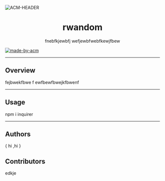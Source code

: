      

![ACM-HEADER](https://user-images.githubusercontent.com/14032427/92643737-e6252e00-f2ff-11ea-8a51-1f1b69caba9f.png)

<h1 align="center"> 
rwandom 
</h1>

<p align="center"> 
fnebfkjewbfj wefjewbfwebfkewjfbew
</p>

<p>
  <a href="https://acmvit.in/" target="_blank">
    <img alt="made-by-acm" src="https://img.shields.io/badge/MADE%20BY-ACM%20VIT-blue?style=for-the-badge" />
  </a>
</p>

---

## Overview
fejbwekfbwe f ewfbewfbwejkfbwenf

---

## Usage
npm i inquirer


---
## Authors
{ hi ,hi }

## Contributors
edkje
   